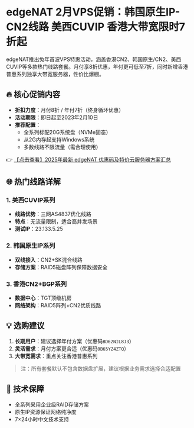 # edgeNAT 2月VPS促销：韩国原生IP-CN2线路 美西CUVIP 香港大带宽限时7折起

edgeNAT推出兔年首波VPS特惠活动，涵盖香港CN2、韩国原生/CN2、美西CUVIP等多款热门线路套餐。月付享8折优惠，年付更可低至7折，同时新增香港普惠系列独享大带宽服务器，性价比爆棚。

## 🔥 核心促销内容
- **折扣力度**：月付8折 / 年付7折（终身循环优惠）
- **活动期限**：即日起至2023年2月10日
- **推荐配置**：
  - 全系列标配20G系统盘（NVMe固态）
  - 从2G内存起支持Windows系统
  - 多数线路不限流量（需合理使用）

👉 [【点击查看】2025年最新 edgeNAT 优惠码及特价云服务器方案汇总](https://bit.ly/edgenat)

## 🌐 热门线路详解
### 1. 美西CUVIP系列
- **线路优势**：三网AS4837优化线路
- **特点**：无流量限制，适合高并发场景
- **测试IP**：23.133.5.25

### 2. 韩国原生IP系列
- **双线接入**：CN2+SK混合线路
- **存储方案**：RAID5磁盘阵列保障数据安全

### 3. 香港CN2+BGP系列
- **数据中心**：TGT顶级机房
- **网络架构**：RAID5阵列+CN2优质线路

## 💡 选购建议
1. **长期用户**：建议选择年付方案（优惠码`BD62NIL8J3`）
2. **灵活需求**：月付方案更合适（优惠码`0B65YZ4ZTQ`）
3. **大带宽需求**：重点关注香港普惠系列

> 注：所有套餐默认不包含数据盘扩展，建议根据业务需求选择合适配置

## 🚀 技术保障
- 全系列采用企业级RAID存储方案
- 原生IP资源保证网络纯净度
- 7×24小时中文技术支持